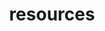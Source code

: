 ---
layout: page
title: resources
nav: true
nav_order: 3
dropdown: true
children: 
    - title: code
      permalink: /code/
    - title: divider  
    - title: datasets
      permalink: /datasets/
    - title: divider
    - title: fellowships
      permalink: /fellowships/
---